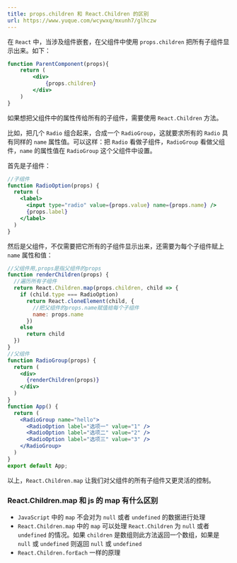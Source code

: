 ```yaml
---
title: props.children 和 React.Children 的区别
url: https://www.yuque.com/wcywxq/mxunh7/glhczw
---
```


在 `React` 中，当涉及组件嵌套，在父组件中使用 `props.children` 把所有子组件显示出来。如下：

```jsx
function ParentComponent(props){
	return (
		<div>
			{props.children}
		</div>
	)
}
```

如果想把父组件中的属性传给所有的子组件，需要使用 `React.Children` 方法。

比如，把几个 `Radio` 组合起来，合成一个 `RadioGroup`，这就要求所有的 `Radio` 具有同样的 `name` 属性值。可以这样：把 `Radio` 看做子组件，`RadioGroup` 看做父组件，`name` 的属性值在 `RadioGroup` 这个父组件中设置。

首先是子组件：

```jsx
//子组件
function RadioOption(props) {
  return (
    <label>
      <input type="radio" value={props.value} name={props.name} />
      {props.label}
    </label>
  )
}
```

然后是父组件，不仅需要把它所有的子组件显示出来，还需要为每个子组件赋上 `name` 属性和值：

```jsx
//父组件用,props是指父组件的props
function renderChildren(props) {
  //遍历所有子组件
  return React.Children.map(props.children, child => {
    if (child.type === RadioOption)
      return React.cloneElement(child, {
        //把父组件的props.name赋值给每个子组件
        name: props.name
      })
    else
      return child
  })
}
//父组件
function RadioGroup(props) {
  return (
    <div>
      {renderChildren(props)}
    </div>
  )
}
function App() {
  return (
    <RadioGroup name="hello">
      <RadioOption label="选项一" value="1" />
      <RadioOption label="选项二" value="2" />
      <RadioOption label="选项三" value="3" />
    </RadioGroup>
  )
}
export default App;
```

以上，`React.Children.map` 让我们对父组件的所有子组件又更灵活的控制。

<a name="k864S"></a>

### React.Children.map 和 js 的 map 有什么区别

- `JavaScript` 中的 `map` 不会对为 `null` 或者 `undefined` 的数据进行处理
- `React.Children.map` 中的 `map` 可以处理 `React.Children` 为 `null` 或者 `undefined` 的情况。如果 `children` 是数组则此方法返回一个数组，如果是 `null` 或 `undefined` 则返回 `null` 或 `undefined`
- `React.Children.forEach` 一样的原理
